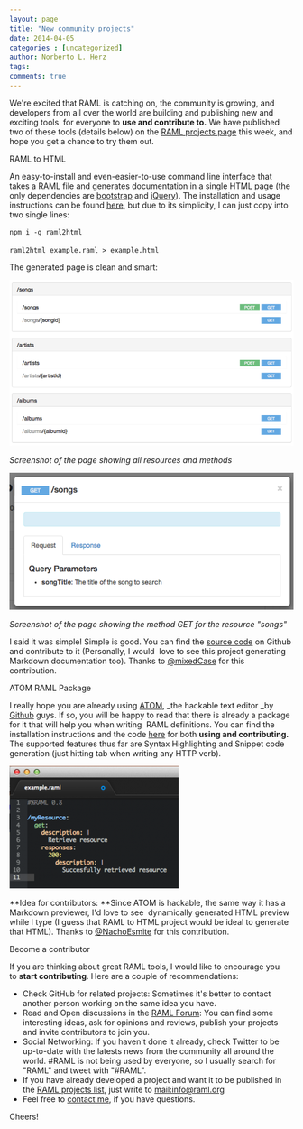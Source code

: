 ```yaml
---
layout: page
title: "New community projects"
date: 2014-04-05
categories : [uncategorized]
author: Norberto L. Herz
tags:
comments: true
---
```


We're excited that RAML is catching on, the community is growing, and developers from all over the world are building and publishing new and exciting tools  for everyone to **use and contribute to.** We have published two of these tools (details below) on the [RAML projects page](http://raml.org/projects) this week, and hope you get a chance to try them out.

RAML to HTML

An easy-to-install and even-easier-to-use command line interface that takes a RAML file and generates documentation in a single HTML page (the only dependencies are [bootstrap](http://getbootstrap.com/) and [jQuery](http://jquery.com/)). The installation and usage instructions can be found [here](https://www.npmjs.org/package/raml2html), but due to its simplicity, I can just copy into two single lines:

    npm i -g raml2html

    raml2html example.raml > example.html

The generated page is clean and smart:

![Screen-Shot-2014-04-04-at-8.55.45-PM.png](/post_images/Screen-Shot-2014-04-04-at-8.55.45-PM.png "Screen-Shot-2014-04-04-at-8.55.45-PM.png")

_Screenshot of the page showing all resources and methods_

![Screen-Shot-2014-04-04-at-8.56.07-PM.png](/post_images/Screen-Shot-2014-04-04-at-8.56.07-PM.png "Screen-Shot-2014-04-04-at-8.56.07-PM.png")

_Screenshot of the page showing the method GET for the resource "songs"_

I said it was simple! Simple is good. You can find the [source code](https://github.com/kevinrenskers/raml2html) on Github and contribute to it (Personally, I would  love to see this project generating Markdown documentation too). Thanks to [@mixedCase](https://twitter.com/mixedCase) for this contribution.

ATOM RAML Package

I really hope you are already using [ATOM](https://atom.io/), _the hackable text editor _by [Github](https://github.com/) guys. If so, you will be happy to read that there is already a package for it that will help you when writing  RAML definitions. You can find the installation instructions and the code [here](https://github.com/n4ch03/atom-raml) for both **using and contributing.** The supported features thus far are Syntax Highlighting and Snippet code generation (just hitting tab when writing any HTTP verb).

[![Screen-Shot-2014-04-04-at-9.19.16-PM-300x217.png](/post_images/Screen-Shot-2014-04-04-at-9.19.16-PM-300x217.png "Screen-Shot-2014-04-04-at-9.19.16-PM-300x217.png")](/post_images/Screen-Shot-2014-04-04-at-9.19.16-PM.png)

**Idea for contributors: **Since ATOM is hackable, the same way it has a Markdown previewer, I'd love to see  dynamically generated HTML preview while I type (I guess that RAML to HTML project would be ideal to generate that HTML). Thanks to [@NachoEsmite](https://twitter.com/NachoEsmite) for this contribution.

Become a contributor

If you are thinking about great RAML tools, I would like to encourage you to **start contributing**. Here are a couple of recommendations:

*   Check GitHub for related projects: Sometimes it's better to contact another person working on the same idea you have.
*   Read and Open discussions in the [RAML Forum](http://forums.raml.org): You can find some interesting ideas, ask for opinions and reviews, publish your projects and invite contributors to join you.
*   Social Networking: If you haven't done it already, check Twitter to be up-to-date with the latests news from the community all around the world. #RAML is not being used by everyone, so I usually search for "RAML" and tweet with "#RAML".
*   If you have already developed a project and want it to be published in the [RAML projects list](http://raml.org/projects.html), just write to [mail:info@raml.org](info@raml.org)
*   Feel free to [contact me](http://twitter.com/nohorbee), if you have questions.

Cheers!